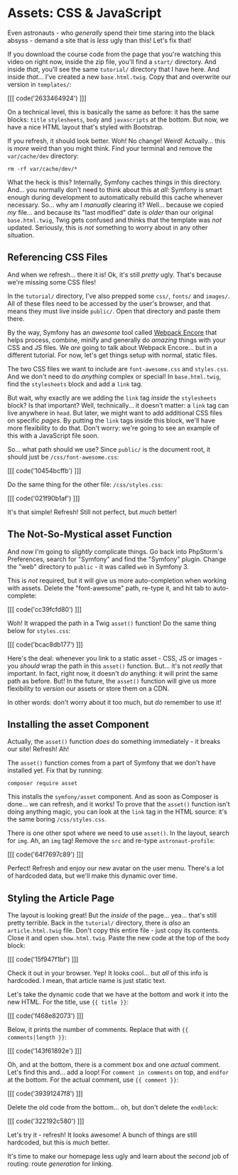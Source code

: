 # Assets: CSS & JavaScript

Even astronauts - who *generally* spend their time staring into the black absyss -
demand a site that is *less* ugly than this! Let's fix that!

If you download the course code from the page that you're watching this video on
right now, inside the zip file, you'll find a `start/` directory. And inside *that*,
you'll see the same `tutorial/` directory that I have here. And inside *that*...
I've created a new `base.html.twig`. Copy that and overwrite our version in `templates/`:

[[[ code('2633464924') ]]]

On a technical level, this is basically the same as before: it has the same blocks:
`title` `stylesheets`, `body` and `javascripts` at the bottom. But now, we have a
nice HTML layout that's styled with Bootstrap. 

If you refresh, it should look better. Woh! No change! Weird! Actually... this
is *more* weird than you might think. Find your terminal and remove the `var/cache/dev`
directory:

```terminal-silent
rm -rf var/cache/dev/*
```

What the heck is this? Internally, Symfony caches things in this directory. And...
you normally don't need to think about this at *all*: Symfony is smart enough during
development to automatically rebuild this cache whenever necessary. So... why am
I *manually* clearing it? Well... because we copied *my* file... and because its
"last modified" date is *older* than our original `base.html.twig`, Twig gets confused
and thinks that the template was *not* updated. Seriously, this is *not* something
to worry about in any other situation.

## Referencing CSS Files

And when we refresh... there it is! Ok, it's still *pretty* ugly. That's because
we're missing some CSS files!

In the `tutorial/` directory, I've also prepped some `css/`, `fonts/` and `images/`.
All of these files need to be accessed by the user's browser, and that means they
must live inside `public/`. Open that directory and paste them there.

By the way, Symfony has an *awesome* tool called [Webpack Encore][webpack_encore]
that helps process, combine, minify and generally do *amazing* things with your CSS
and JS files. We *are* going to talk about Webpack Encore... but in a different
tutorial. For now, let's get things setup with normal, static files.

The two CSS files we want to include are `font-awesome.css` and `styles.css`. And
we don't need to do *anything* complex or special! In `base.html.twig`, find the
`stylesheets` block and add a `link` tag.

But wait, why exactly are we adding the `link` tag *inside* the `stylesheets` block?
Is that important? Well, technically... it doesn't matter: a `link` tag can live
anywhere in `head`. But later, we might want to add additional CSS files on specific
*pages*. By putting the `link` tags inside this block, we'll have more flexibility
to do that. Don't worry: we're going to see an example of this with a JavaScript
file soon.

So... what path should we use? Since `public/` is the document root, it should
just be `/css/font-awesome.css`:

[[[ code('10454bcffb') ]]]

Do the same thing for the other file: `/css/styles.css`:

[[[ code('021f90b1af') ]]]

It's that simple! Refresh! Still not perfect, but *much* better!

## The Not-So-Mystical asset Function

And *now* I'm going to *slightly* complicate things. Go back into PhpStorm's
Preferences, search for "Symfony" and find the "Symfony" plugin. Change the "web"
directory to `public` - it was called `web` in Symfony 3.

This is *not* required, but it will give us more auto-completion when working with
assets. Delete the "font-awesome" path, re-type it, and hit tab to auto-complete:

[[[ code('cc39fcfd80') ]]]

Woh! It wrapped the path in a Twig `asset()` function! Do the same thing below
for `styles.css`:

[[[ code('bcac8db177') ]]]

Here's the deal: whenever you link to a static asset - CSS, JS or images - you
*should* wrap the path in this `asset()` function. But... it's not *really* that
important. In fact, right now, it doesn't *do* anything: it will print the same
path as before. But! In the future, the `asset()` function will give us more flexibility
to *version* our assets or store them on a CDN.

In other words: don't worry about it too much, but *do* remember to use it!

## Installing the asset Component

Actually, the `asset()` function *does* do something immediately - it breaks our
site! Refresh! Ah!

The `asset()` function comes from a part of Symfony that we don't have installed yet.
Fix that by running:

```terminal
composer require asset
```

This installs the `symfony/asset` component. And as soon as Composer is done...
we can refresh, and it works! To prove that the `asset()` function isn't doing anything
magic, you can look at the `link` tag in the HTML source: it's the same boring `/css/styles.css`.

There is one other spot where we need to use `asset()`. In the layout, search for
`img`. Ah, an `img` tag! Remove the `src` and re-type `astronaut-profile`:

[[[ code('64f7697c89') ]]]

Perfect! Refresh and enjoy our new avatar on the user menu. There's a lot of hardcoded
data, but we'll make this dynamic over time.

## Styling the Article Page

The layout is looking great! But the *inside* of the page... yea... that's still
pretty terrible. Back in the `tutorial/` directory, there is *also* an `article.html.twig`
file. Don't copy this entire file - just copy its contents. Close it and open
`show.html.twig`. Paste the new code at the top of the `body` block:

[[[ code('15f947f1bf') ]]]

Check it out in your browser. Yep! It looks cool... but *all* of this info is
hardcoded. I mean, that article name is just static text.

Let's take the dynamic code that we have at the bottom and work it into the new HTML.
For the title, use `{{ title }}`:

[[[ code('f468e82073') ]]]

Below, it prints the number of comments. Replace that with `{{ comments|length }}`:

[[[ code('143f61892e') ]]]

Oh, and at the bottom, there is a comment box and one *actual* comment. Let's find
this and... add a loop! For `comment in comments` on top, and `endfor` at the bottom.
For the actual comment, use `{{ comment }}`:

[[[ code('39391247f8') ]]]

Delete the old code from the bottom... oh, but don't delete the `endblock`:

[[[ code('322192c580') ]]]

Let's try it - refresh! It looks awesome! A bunch of things are still hardcoded,
but this is *much* better.

It's time to make our homepage less ugly and learn about the *second* job of routing:
route *generation* for linking.


[webpack_encore]: https://github.com/symfony/webpack-encore
